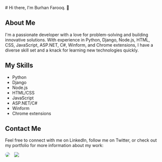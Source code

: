 <link rel="stylesheet" type="text/css" href="https://raw.githubusercontent.com/V1CKY-DEV/VICKY-DEV/style.css">
# Hi there, I'm Burhan Farooq. 👋

## About Me

I'm a passionate developer with a love for problem-solving and building innovative solutions. With experience in Python, Django, Node.js, HTML, CSS, JavaScript, ASP.NET, C#, Winform, and Chrome extensions, I have a diverse skill set and a knack for learning new technologies quickly.

<!-- ## My Work

Some of my recent projects include:

- [Project 1](https://github.com/project-1): A web app that allows users to create and share their own workout plans.
- [Project 2](https://github.com/project-2): A mobile game that challenges players to navigate a maze while avoiding obstacles.
- [Project 3](https://github.com/project-3): A browser extension that enhances productivity by streamlining common tasks. -->

## My Skills

- Python
- Django
- Node.js
- HTML/CSS
- JavaScript
- ASP.NET/C#
- Winform
- Chrome extensions

## Contact Me

Feel free to connect with me on LinkedIn, follow me on Twitter, or check out my portfolio for more information about my work:

<span style="display: inline-block; margin-right: 10px; margin-bottom: 10px;">
  <a href="https://www.instagram.com/your_username/">
    <img src="https://img.shields.io/badge/-Instagram-%23E4405F.svg?style=for-the-badge&logo=instagram&logoColor=white" style="border-radius: 50%;"/>
  </a>
</span>
<span class="instagram-button">
  <a href="https://www.instagram.com/your_username/">
    <img src="https://img.shields.io/badge/-Instagram-%23E4405F.svg?style=for-the-badge&logo=instagram&logoColor=white">
  </a>
<!-- ## Stats

![Your Name's github stats](https://github-readme-stats.vercel.app/api?username=your-github-username&show_icons=true&theme=dark) -->

This README provides a brief overview of my skills, experience, and recent projects. For more detailed information, please check out my individual project repositories or my portfolio website.
